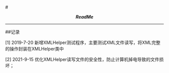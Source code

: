 #<center>***ReadMe***</center>

------

##记录
   
[1] 2019-7-20 新增XMLHelper测试程序，主要测试XML文件读写，将XML完整的操作封装在XMLHelper类中   

[2]  2021-9-15 优化XMLHelper读写文件的安全性，防止计算机掉电导致的文件损坏；    

